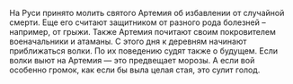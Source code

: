 На Руси принято молить святого Артемия об избавлении от случайной смерти. Еще его считают защитником от разного рода болезней – например, от грыжи. Также Артемия почитают своим покровителем военачальники и атаманы.
С этого дня к деревням начинают приближаться волки. По их поведению судят также о будущем. Если волки выют на Артемия — это предвещает морозы. А если вой особенно громок, как если бы выла целая стая, это сулит голод.
